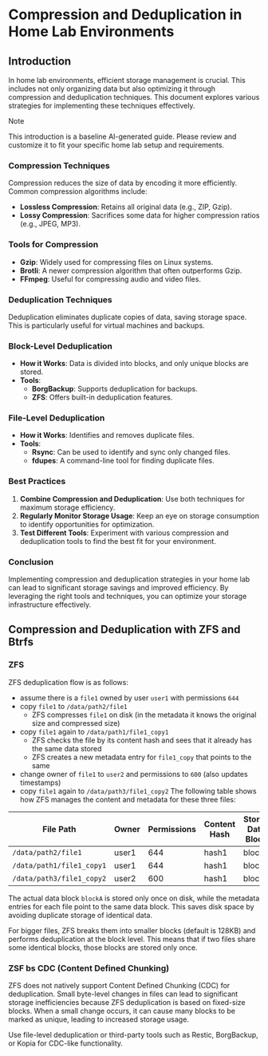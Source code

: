 # Compression and Deduplication in Home Lab Environments

## Introduction
In home lab environments, efficient storage management is crucial. This includes not only organizing data but also optimizing it through compression and deduplication techniques. This document explores various strategies for implementing these techniques effectively.

> [!NOTE]
> This introduction is a baseline AI-generated guide.
> Please review and customize it to fit your specific home lab setup and requirements.

### Compression Techniques
Compression reduces the size of data by encoding it more efficiently. Common compression algorithms include:

- **Lossless Compression**: Retains all original data (e.g., ZIP, Gzip).
- **Lossy Compression**: Sacrifices some data for higher compression ratios (e.g., JPEG, MP3).

### Tools for Compression
- **Gzip**: Widely used for compressing files on Linux systems.
- **Brotli**: A newer compression algorithm that often outperforms Gzip.
- **FFmpeg**: Useful for compressing audio and video files.

### Deduplication Techniques
Deduplication eliminates duplicate copies of data, saving storage space. This is particularly useful for virtual machines and backups.

### Block-Level Deduplication
- **How it Works**: Data is divided into blocks, and only unique blocks are stored.
- **Tools**:
  - **BorgBackup**: Supports deduplication for backups.
  - **ZFS**: Offers built-in deduplication features.

### File-Level Deduplication
- **How it Works**: Identifies and removes duplicate files.
- **Tools**:
  - **Rsync**: Can be used to identify and sync only changed files.
  - **fdupes**: A command-line tool for finding duplicate files.

### Best Practices
1. **Combine Compression and Deduplication**: Use both techniques for maximum storage efficiency.
2. **Regularly Monitor Storage Usage**: Keep an eye on storage consumption to identify opportunities for optimization.
3. **Test Different Tools**: Experiment with various compression and deduplication tools to find the best fit for your environment.

### Conclusion
Implementing compression and deduplication strategies in your home lab can lead to significant storage savings and improved efficiency. By leveraging the right tools and techniques, you can optimize your storage infrastructure effectively.

## Compression and Deduplication with ZFS and Btrfs

### ZFS

ZFS deduplication flow is as follows:
- assume there is a `file1` owned by user `user1` with permissions `644`
- copy `file1` to `/data/path2/file1`
  - ZFS compresses `file1` on disk (in the metadata it knows the original size and compressed size)
- copy `file1` again to `/data/path1/file1_copy1`
  - ZFS checks the file by its content hash and sees that it already has the same data stored
  - ZFS creates a new metadata entry for `file1_copy` that points to the same
- change owner of `file1` to `user2` and permissions to `600` (also updates timestamps)
- copy `file1` again to `/data/path3/file1_copy2`
The following table shows how ZFS manages the content and metadata for these three files:

| File Path                 | Owner   | Permissions | Content Hash | Stored Data Block | Compressed Size |
|---------------------------|---------|-------------|--------------|-------------------|-----------------|
| `/data/path2/file1`       | user1   | 644         | hash1        | blockA            | 1MB             |
| `/data/path1/file1_copy1` | user1   | 644         | hash1        | blockA            | 1MB             |
| `/data/path3/file1_copy2` | user2   | 600         | hash1        | blockA            | 1MB             |

The actual data block `blockA` is stored only once on disk, while the metadata entries for each file point to the same data block.
This saves disk space by avoiding duplicate storage of identical data.

For bigger files, ZFS breaks them into smaller blocks (default is 128KB) and performs deduplication at the block level.
This means that if two files share some identical blocks, those blocks are stored only once.

### ZSF bs CDC (Content Defined Chunking)

ZFS does not natively support Content Defined Chunking (CDC) for deduplication.
Small byte-level changes in files can lead to significant storage inefficiencies because ZFS deduplication is based on fixed-size blocks.
When a small change occurs, it can cause many blocks to be marked as unique, leading to increased storage usage.

Use file-level deduplication or third-party tools such as Restic, BorgBackup, or Kopia for CDC-like functionality.






